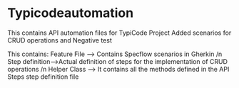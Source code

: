 # Typicodeautomation
This contains API automation files for TypiCode Project
Added scenarios for CRUD operations and Negative test


This contains:
Feature File --> Contains Specflow scenarios in Gherkin /n
Step definition-->Actual definition of steps for the implementation of CRUD operations /n
Helper Class --> It contains all the methods defined in the API Steps step definition file


